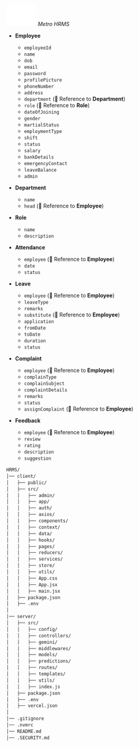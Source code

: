 ![logo](/client/public/metro.png)
*Metro HRMS*

- **Employee**  
  - `employeeId`  
  - `name`  
  - `dob`  
  - `email`  
  - `password`  
  - `profilePicture`  
  - `phoneNumber`  
  - `address`  
  - `department` (🔗 Reference to **Department**)  
  - `role` (🔗 Reference to **Role**)  
  - `dateOfJoining`  
  - `gender`  
  - `martialStatus`  
  - `employmentType`  
  - `shift`  
  - `status`  
  - `salary`  
  - `bankDetails`  
  - `emergencyContact`  
  - `leaveBalance`  
  - `admin`  

- **Department**  
  - `name`  
  - `head` (🔗 Reference to **Employee**)  

- **Role**  
  - `name`  
  - `description`

- **Attendance**  
  - `employee` (🔗 Reference to **Employee**)  
  - `date`  
  - `status`  

- **Leave**  
  - `employee` (🔗 Reference to **Employee**)  
  - `leaveType`  
  - `remarks`  
  - `substitute` (🔗 Reference to **Employee**)  
  - `application`  
  - `fromDate`  
  - `toDate`  
  - `duration`  
  - `status`  

- **Complaint**  
  - `employee` (🔗 Reference to **Employee**)  
  - `complainType`  
  - `complainSubject`  
  - `complaintDetails`  
  - `remarks`  
  - `status`  
  - `assignComplaint` (🔗 Reference to **Employee**)  

- **Feedback**  
  - `employee` (🔗 Reference to **Employee**)  
  - `review`  
  - `rating`  
  - `description`  
  - `suggestion`  


```bash
HRMS/
│── client/
│   ├── public/
│   ├── src/
│   │   ├── admin/
│   │   ├── app/
│   │   ├── auth/
│   │   ├── axios/
│   │   ├── components/
│   │   ├── context/
│   │   ├── data/
│   │   ├── hooks/
│   │   ├── pages/
│   │   ├── reducers/
│   │   ├── services/
│   │   ├── store/
│   │   ├── utils/
│   │   ├── App.css
│   │   ├── App.jsx
│   │   ├── main.jsx
│   ├── package.json
│   ├── .env
│
│── server/
│   ├── src/
│   │   ├── config/
│   │   ├── controllers/
│   │   ├── gemini/
│   │   ├── middlewares/
│   │   ├── models/
│   │   ├── predictions/
│   │   ├── routes/
│   │   ├── templates/
│   │   ├── utils/
│   │   ├── index.js
│   ├── package.json
│   ├── .env
│   ├── vercel.json
│
│── .gitignore
│── .nvmrc
│── README.md
│── .SECURITY.md
